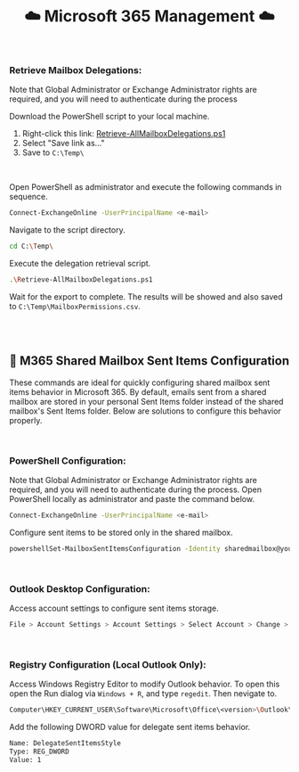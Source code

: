 <div align="center">
 
# ☁️ Microsoft 365 Management ☁️

<br/>
</div>

### Retrieve Mailbox Delegations:
Note that Global Administrator or Exchange Administrator rights are required, and you will need to authenticate during the process

Download the PowerShell script to your local machine.
1. Right-click this link: [Retrieve-AllMailboxDelegations.ps1](https://raw.githubusercontent.com/ArnoRaijmakers/WinSystemTools/M365Management/Retrieve-AllMailboxDelegations.ps1)
2. Select "Save link as..."
3. Save to `C:\Temp\`

<br>

Open PowerShell as administrator and execute the following commands in sequence.
```bash
Connect-ExchangeOnline -UserPrincipalName <e-mail>
```

Navigate to the script directory.
```bash
cd C:\Temp\
```

Execute the delegation retrieval script.
```bash
.\Retrieve-AllMailboxDelegations.ps1
```

Wait for the export to complete. The results will be showed and also saved to `C:\Temp\MailboxPermissions.csv`.

<br>
<br>

## 📮 M365 Shared Mailbox Sent Items Configuration
These commands are ideal for quickly configuring shared mailbox sent items behavior in Microsoft 365. By default, emails sent from a shared mailbox are stored in your personal Sent Items folder instead of the shared mailbox's Sent Items folder. Below are solutions to configure this behavior properly.

<br>

### PowerShell Configuration:
Note that Global Administrator or Exchange Administrator rights are required, and you will need to authenticate during the process.
Open PowerShell locally as administrator and paste the command below.
```bash
Connect-ExchangeOnline -UserPrincipalName <e-mail>
```

Configure sent items to be stored only in the shared mailbox.
```bash
powershellSet-MailboxSentItemsConfiguration -Identity sharedmailbox@yourdomain.com -SendAsItemsCopiedTo From -SendOnBehalfOfItemsCopiedTo From
```

<br>

### Outlook Desktop Configuration:
Access account settings to configure sent items storage.
```bash
File > Account Settings > Account Settings > Select Account > Change > More Settings > Advanced
```

<br>

### Registry Configuration (Local Outlook Only):
Access Windows Registry Editor to modify Outlook behavior. To open this open the Run dialog via `Windows + R`, and type `regedit`.
Then nevigate to.
```bash
Computer\HKEY_CURRENT_USER\Software\Microsoft\Office\<version>\Outlook\Preferences
```

Add the following DWORD value for delegate sent items behavior.
```bash
Name: DelegateSentItemsStyle
Type: REG_DWORD  
Value: 1
```
